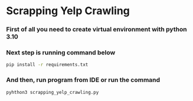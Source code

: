 # Scrapping Yelp Crawling

### First of all you need to create virtual environment with python 3.10
### Next step is running command below

```bash
pip install -r requirements.txt
```

### And then, run program from IDE or run the command

```bash
pyhthon3 scrapping_yelp_crawling.py
```